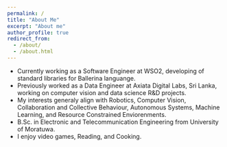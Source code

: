 ```yaml
---
permalink: /
title: "About Me"
excerpt: "About me"
author_profile: true
redirect_from: 
  - /about/
  - /about.html
---
```


* Currently working as a Software Engineer at WSO2, developing of standard libraries for Ballerina languange. 
* Previously worked as a Data Engineer at Axiata Digital Labs, Sri Lanka, working on computer vision and data science R&D projects.
* My interests generaly align with Robotics, Computer Vision, Collaboration and Collective Behaviour, Autonomous Systems, Machine Learning, and Resource Constrained Enviorenments.
* B.Sc. in Electronic and Telecommunication Engineering from University of Moratuwa.
* I enjoy video games, Reading, and Cooking.

